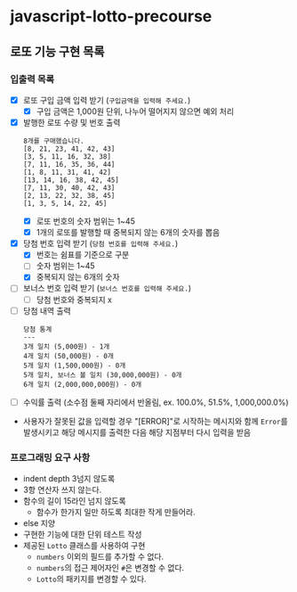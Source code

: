 # javascript-lotto-precourse

## 로또 기능 구현 목록

### 입출력 목록

- [x] 로또 구입 금액 입력 받기 (`구입금액을 입력해 주세요.`)
  - [x] 구입 금액은 1,000원 단위, 나누어 떨어지지 않으면 예외 처리
- [x] 발행한 로또 수량 및 번호 출력
  ```
  8개를 구매했습니다.
  [8, 21, 23, 41, 42, 43]
  [3, 5, 11, 16, 32, 38]
  [7, 11, 16, 35, 36, 44]
  [1, 8, 11, 31, 41, 42]
  [13, 14, 16, 38, 42, 45]
  [7, 11, 30, 40, 42, 43]
  [2, 13, 22, 32, 38, 45]
  [1, 3, 5, 14, 22, 45]
  ```
  - [x] 로또 번호의 숫자 범위는 1~45
  - [x] 1개의 로또를 발행할 때 중복되지 않는 6개의 숫자를 뽑음
- [x] 당첨 번호 입력 받기 (`당첨 번호를 입력해 주세요.`)
  - [x] 번호는 쉼표를 기준으로 구분
  - [ ] 숫자 범위는 1~45
  - [x] 중복되지 않는 6개의 숫자
- [ ] 보너스 번호 입력 받기 (`보너스 번호를 입력해 주세요.`)
  - [ ] 당첨 번호와 중복되지 x
- [ ] 당첨 내역 출력
  ```
  당첨 통계
  ---
  3개 일치 (5,000원) - 1개
  4개 일치 (50,000원) - 0개
  5개 일치 (1,500,000원) - 0개
  5개 일치, 보너스 볼 일치 (30,000,000원) - 0개
  6개 일치 (2,000,000,000원) - 0개
  ```
- [ ] 수익률 출력 (소수점 둘째 자리에서 반올림, ex. 100.0%, 51.5%, 1,000,000.0%)

- 사용자가 잘못된 값을 입력할 경우 "[ERROR]"로 시작하는 메시지와 함께 `Error`를 발생시키고 해당 메시지를 출력한 다음 해당 지점부터 다시 입력을 받음

### 프로그래밍 요구 사항

- indent depth 3넘지 않도록
- 3항 연산자 쓰지 않는다.
- 함수의 길이 15라인 넘지 않도록
  - 함수가 한가지 일만 하도록 최대한 작게 만들어라.
- else 지양
- 구현한 기능에 대한 단위 테스트 작성
- 제공된 `Lotto` 클래스를 사용하여 구현
  - `numbers` 이외의 필드를 추가할 수 없다.
  - `numbers`의 접근 제어자인 `#`은 변경할 수 없다.
  - `Lotto`의 패키지를 변경할 수 있다.
